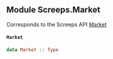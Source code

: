 ## Module Screeps.Market

Corresponds to the Screeps API [Market](http://support.screeps.com/hc/en-us/articles/203079191-Map)

#### `Market`

``` purescript
data Market :: Type
```


